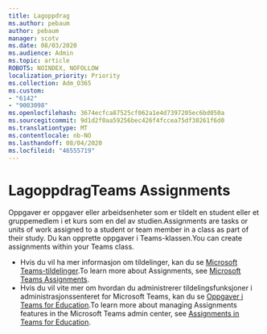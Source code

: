 ```yaml
---
title: Lagoppdrag
ms.author: pebaum
author: pebaum
manager: scotv
ms.date: 08/03/2020
ms.audience: Admin
ms.topic: article
ROBOTS: NOINDEX, NOFOLLOW
localization_priority: Priority
ms.collection: Adm_O365
ms.custom:
- "6142"
- "9003098"
ms.openlocfilehash: 3674ecfca87525cf062a1e4d7397205ec6bd050a
ms.sourcegitcommit: 9d1d2f0aa59256bec426f4fccea75df30261f6d0
ms.translationtype: MT
ms.contentlocale: nb-NO
ms.lasthandoff: 08/04/2020
ms.locfileid: "46555719"
---
```

# <a name="teams-assignments"></a><span data-ttu-id="a4289-102">Lagoppdrag</span><span class="sxs-lookup"><span data-stu-id="a4289-102">Teams Assignments</span></span>

<span data-ttu-id="a4289-103">Oppgaver er oppgaver eller arbeidsenheter som er tildelt en student eller et gruppemedlem i et kurs som en del av studien.</span><span class="sxs-lookup"><span data-stu-id="a4289-103">Assignments are tasks or units of work assigned to a student or team member in a class as part of their study.</span></span> <span data-ttu-id="a4289-104">Du kan opprette oppgaver i Teams-klassen.</span><span class="sxs-lookup"><span data-stu-id="a4289-104">You can create assignments within your Teams class.</span></span>

- <span data-ttu-id="a4289-105">Hvis du vil ha mer informasjon om tildelinger, kan du se [Microsoft Teams-tildelinger](https://support.microsoft.com/en-us/office/microsoft-teams-5aa4431a-8a3c-4aa5-87a6-b6401abea114#ID0EAABAAA=Assignments).</span><span class="sxs-lookup"><span data-stu-id="a4289-105">To learn more about Assignments, see [Microsoft Teams Assignments](https://support.microsoft.com/en-us/office/microsoft-teams-5aa4431a-8a3c-4aa5-87a6-b6401abea114#ID0EAABAAA=Assignments).</span></span>
- <span data-ttu-id="a4289-106">Hvis du vil vite mer om hvordan du administrerer tildelingsfunksjoner i administrasjonssenteret for Microsoft Teams, kan du se [Oppgaver i Teams for Education](https://docs.microsoft.com/microsoftteams/expand-teams-across-your-org/assignments-in-teams).</span><span class="sxs-lookup"><span data-stu-id="a4289-106">To learn more about managing Assignments features in the Microsoft Teams admin center, see [Assignments in Teams for Education](https://docs.microsoft.com/microsoftteams/expand-teams-across-your-org/assignments-in-teams).</span></span>